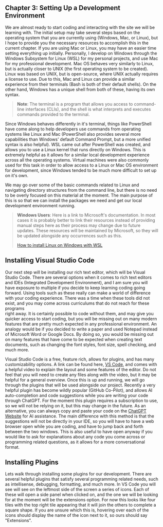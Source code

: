 ## Chapter 3: Setting Up a Development Environment

We are almost ready to start coding and interacting with the site we will be learning with. The
initial setup may take several steps based on the operating system that you are currently using
(Windows, Mac, or Linux), but I hope to provide you the necessary resources to accomplish this
in the current chapter. If you are using Mac or Linux, you may have an easier time setting everything
up initially. Personally, I develop on Windows through the Windows Subsystem for Linux (WSL) for my
personal projects, and use Mac for my professional development. Mac OS behaves very similarly to
Linux, but is actually closer to UNIX (the first operating system to be created). Linux was based
on UNIX, but is open-source, where UNIX actually requires a license to use. Due to this, Mac and
Linux can provide a similar experience from their terminals (Bash is both of their default shells). On the
other hand, Windows has a unique shell from both of these, having its own syntax.

> **Note**: The terminal is a program that allows you access to command-line interfaces (CLIs), and
> the shell is what interprets and executes commands provided to the terminal.

Since Windows behaves differently in it's terminal, things like PowerShell have come along to help
developers use commands from operating systems like Linux and Mac (PowerShell also provides several
more capabilities than Windows' default Command Prompt, but a more unified syntax is also helpful).
WSL came out after PowerShell was created, and allows you to use a Linux kernel that runs directly
on Windows. This is extremely helpful as it allows for a similar local development experience across all
the operating systems. Virtual machines were also commonly used for this task in order to allow access to
a Linux or Mac OS environment for development, since Windows tended to be much more difficult to set up on
it's own.

We may go over some of the basic commands related to Linux and navigating directory structures from the
command line, but there is no need to be overly focused on this material at the moment. The main purpose
of this is so that we can install the packages we need and get our local development environment running.

> **Windows Users**: Here is a link to Microsoft's documentation. In most cases it is probably better to
> link their resources instead of providing manual steps here as their process may change due to future
> updates. These resources will be maintained by Microsoft, so they will be updated alongside any
> occurrences such as this.
>
> [How to install Linux on Windows with WSL](https://learn.microsoft.com/en-us/windows/wsl/install)

## Installing Visual Studio Code

Our next step will be installing our rich text editor, which will be Visual Studio Code. There are several
options when it comes to rich text editors and IDEs (Integrated Development Environment), and I am sure
you will have exposure to multiple if you decide to keep learning coding going forward. Using tools such
as these really can make a world of difference with your coding experience. There was a time when these
tools did not exist, and you may come across curriculums that do not reach for these programs  
right away. It is certainly possible to code without them, and may give you quicker access to start
coding, but you will be missing out on many modern features that are pretty much expected in any
professional environment. An analogy would be if you decided to write a paper and used Notepad instead of
Microsoft Word or Google Docs. By doing so, you would be missing out on many features that have come to
be expected when creating text documents, such as changing the font styles, font size, spell checking, and
much more.

Visual Studio Code is a free, feature rich, allows for plugins, and has many customizability
options. A link can be found here, [VS Code](https://code.visualstudio.com/docs/introvideos/basics),
and comes with a helpful video to explain the layout and some features of the editor. Do not feel that
you will need to create any files along with the video, but it may be helpful for a general overview.
Once this is up and running, we will go through the plugins that will be used alongside our project.
Recently a very helpful plugin has become wildly popular (GitHub Co-Pilot), and allows AI auto-completion
and code suggestions while you are writing your code through ChatGPT. For the moment this plugin requires
a subscription to use, so we will not be relying on it, but this may change in the future. As an
alternative, you can always copy and paste your code on the [ChatGPT Website](https://chat.openai.com/)
for AI assistance. The main difference with this method is that the suggestions will not be directly in
your IDE, so you will have to have a web browser open while you are coding, and have to jump back and
forth between the two windows. This is also useful to have open anyway if you would like to ask for
explanations about any code you come across or programming related questions, as it allows for a more
conversational format.

## Installing Plugins

Lets walk through installing some plugins for our development. There are several helpful plugins that
satisfy several programming related needs, such as intellisense, debugging, formatting, and much more.
In VS Code you will see will see on the leftmost side of the screen a series of icons. Each of these
will open a side panel when clicked on, and the one we will be looking for at the moment will be the
extensions option. For now this looks like four tiles with the top right tile appearing that it will join
the others to complete a square shape. If you are unsure which this is, hovering over each of the icons
should display the name of the icon next to it, so ours should say "Extensions".
